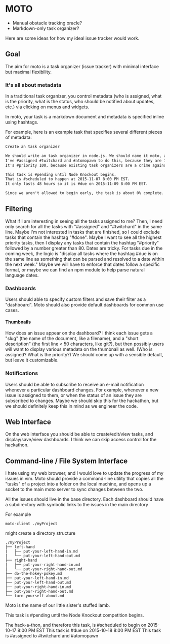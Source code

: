 # MOTO
- Manual obstacle tracking oracle?
- Markdown-only task organizer?

Here are some ideas for how my ideal issue tracker would work.

## Goal 
The aim for moto is a task organizer (issue tracker) with minimal interface but maximal flexibility. 

### It's all about metadata
In a traditional task organizer, you control metadata (who is assigned, what is the priority, what is the status, who should be notified about updates, etc.) via clicking on menus and widgets. 

In moto, your task is a markdown document and metadata is specified inline using hashtags.

For example, here is an example task that specifies several different pieces of metadata:
``` make-moto.md
Create an task organizer

We should write an task organizer in node.js. We should name it moto, after our little sister's stuffed lamb.
I've #assigned #twitchard and #atomopawn to do this, because they are 1337 hax0rz.
It's #priority 100, because existing task organizers are a crime against humanity which cause software engineers an inordinate amount of rage.

This task is #pending until Node Knockout begins.
That is #scheduled to happen at 2015-11-07 8:00 PM EST.
It only lasts 48 hours so it is #due on 2015-11-09 8:00 PM EST.

Since we aren't allowed to begin early, the task is about 0% complete.
```
## Filtering
What if I am interesting in seeing all the tasks assigned to me? Then, I need only search for all the tasks with "#assigned" and "#twitchard" in the same line. Maybe I'm not interested in tasks that are finished, so I could exclude tasks that contain the hashtag "#done". Maybe I want to see all the highest priority tasks, then I display any tasks that contain the hashtag "#priority" followed by a number greater than 80.
Dates are tricky. For tasks due in the coming week, the logic is "display all tasks where the hashtag #due is on the same line as something that can be parsed and resolved to a date within the next week." Maybe we will have to enforce that dates follow a specific format, or maybe we can find an npm module to help parse natural language dates.

### Dashboards
Users should able to specify custom filters and save their filter as a "dashboard". Moto should also provide default dashboards for common use cases. 

#### Thumbnails
How does an issue appear on the dashboard? I think each issue gets a "slug" (the name of the document, like a filename), and a "short description" (the first line < 50 characters, like git?), but then possibly users will want to display various metadata on the thumbnail as well. (Who is assigned? What is the priority?) We should come up with a sensible default, but leave it customizable.

### Notifications
Users should be able to subscribe to receive an e-mail notification whenever a particular dashboard changes. For example, whenever a new issue is assigned to them, or when the status of an issue they are subscribed to changes. Maybe we should skip this for the hackathon, but we should definitely keep this in mind as we engineer the code.

## Web Interface
On the web interface you should be able to create/edit/view tasks, and display/save/view dashboards. I think we can skip access control for the hackathon.

## Command-line / File System Interface
I hate using my web browser, and I would love to update the progress of my issues in vim. Moto should provide a command-line utility that copies all the "tasks" of a project into a folder on the local machine, and opens up a socket to the main moto server to sync changes between the two. 

All the issues should live in the base directory.
Each dashboard should have a subdirectory with symbolic links to the issues in the main directory

For example
``` 
moto-client ./myProject 
```
might create a directory structure
```
./myProject
├── left-hand
|   ├── put-your-left-hand-in.md
|   └── put-your-left-hand-out.md
├── right-hand
|   ├── put-your-right-hand-in.md
|   └── put-your-right-hand-out.md
├── do-the-hokey-pokey.md
├── put-your-left-hand-in.md
├── put-your-left-hand-out.md
├── put-your-right-hand-in.md
├── put-your-right-hand-out.md
└── turn-yourself-about.md
```







Moto is the name of our little sister's stuffed lamb.

This task is #pending until the Node Knockout competition begins.

The hack-a-thon, and therefore this task, is #scheduled to begin on 2015-10-17 8:00 PM EST
This task is #due on 2015-10-18 8:00 PM EST
This task is #assigned to #twitchard and #atomopawn

```
